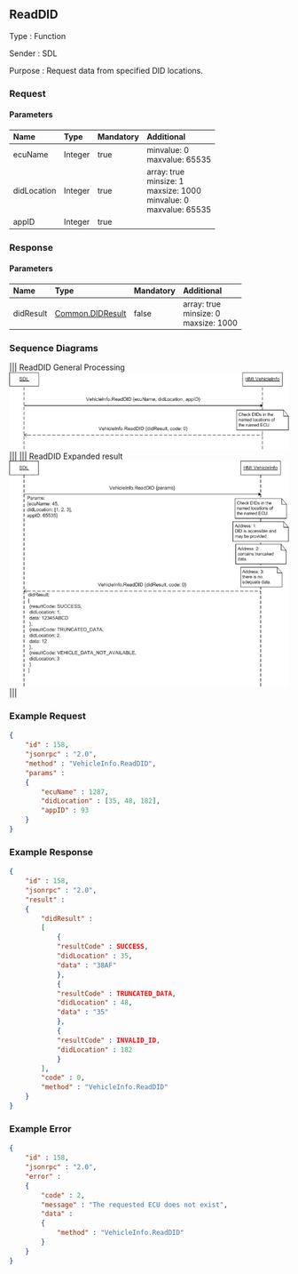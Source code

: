 ## ReadDID

Type
: Function

Sender
: SDL

Purpose
: Request data from specified DID locations.

### Request

#### Parameters

|Name|Type|Mandatory|Additional|
|:---|:---|:--------|:---------|
|ecuName|Integer|true|minvalue: 0<br>maxvalue: 65535|
|didLocation|Integer|true|array: true<br>minsize: 1<br>maxsize: 1000<br>minvalue: 0<br>maxvalue: 65535|
|appID|Integer|true||

### Response

#### Parameters

|Name|Type|Mandatory|Additional|
|:---|:---|:--------|:---------|
|didResult|[Common.DIDResult](../../Common/Structs/index.md#didresult)|false|array: true<br>minsize: 0<br>maxsize: 1000|

### Sequence Diagrams
|||
ReadDID General Processing
![ReadDID](./assets/ReadDidGeneral.png)
|||
|||
ReadDID Expanded result
![ReadDID](./assets/ReadDidExpanded.png)
|||

### Example Request

```json
{
	"id" : 158,
	"jsonrpc" : "2.0",
	"method" : "VehicleInfo.ReadDID",
	"params" :
	{
		"ecuName" : 1287,
		"didLocation" : [35, 48, 182],
		"appID" : 93
	}
}
```
### Example Response

```json
{
	"id" : 158,
	"jsonrpc" : "2.0",
	"result" :
	{
		"didResult" :
		[
			{
			"resultCode" : SUCCESS,
			"didLocation" : 35,
			"data" : "38AF"
			},
			{
			"resultCode" : TRUNCATED_DATA,
			"didLocation" : 48,
			"data" : "35"
			},
			{
			"resultCode" : INVALID_ID,
			"didLocation" : 182
			}			
		],
		"code" : 0,
		"method" : "VehicleInfo.ReadDID"
	}
}
```

### Example Error

```json
{
	"id" : 158,
	"jsonrpc" : "2.0",
	"error" :
	{
		"code" : 2,
		"message" : "The requested ECU does not exist",
		"data" :
		{
			"method" : "VehicleInfo.ReadDID"
		}
	}
}
```
